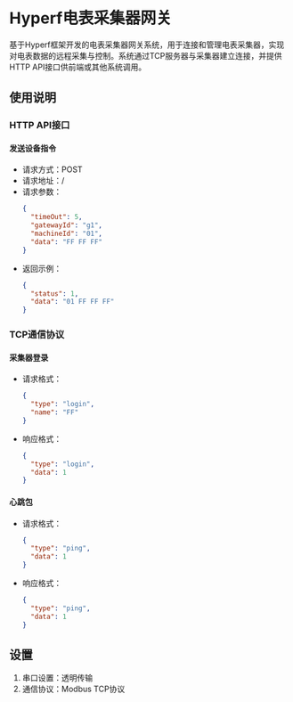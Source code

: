 # Hyperf电表采集器网关

基于Hyperf框架开发的电表采集器网关系统，用于连接和管理电表采集器，实现对电表数据的远程采集与控制。系统通过TCP服务器与采集器建立连接，并提供HTTP API接口供前端或其他系统调用。


## 使用说明


### HTTP API接口

#### 发送设备指令

- 请求方式：POST
- 请求地址：/
- 请求参数：
  ```json
  {
    "timeOut": 5,
    "gatewayId": "g1",
    "machineId": "01",
    "data": "FF FF FF"
  }
  ```
- 返回示例：
  ```json
  {
    "status": 1,
    "data": "01 FF FF FF"
  }
  ```

### TCP通信协议

#### 采集器登录

- 请求格式：
  ```json
  {
    "type": "login",
    "name": "FF"
  }
  ```
- 响应格式：
  ```json
  {
    "type": "login",
    "data": 1
  }
  ```

#### 心跳包

- 请求格式：
  ```json
  {
    "type": "ping",
    "data": 1
  }
  ```
- 响应格式：
  ```json
  {
    "type": "ping",
    "data": 1
  }
  ```

## 设置

1. 串口设置：透明传输
2. 通信协议：Modbus TCP协议
